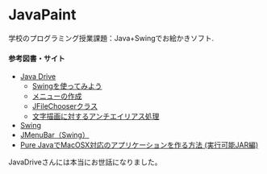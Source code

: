 JavaPaint
=========

学校のプログラミング授業課題：Java+Swingでお絵かきソフト.


#### 参考図書・サイト

- [Java Drive](http://www.javadrive.jp/)
	- [Swingを使ってみよう](http://www.javadrive.jp/tutorial/)
	- [メニューの作成](http://www.javadrive.jp/tutorial/jmenu/)
	- [JFileChooserクラス](http://www.javadrive.jp/tutorial/jfilechooser/)
    - [文字描画に対するアンチエイリアス処理](http://www.javadrive.jp/java2d/graphics2d/index4.html)
- [Swing](http://www.tohoho-web.com/java/swing.htm#JPopupMenu)
- [JMenuBar（Swing）](http://www.ne.jp/asahi/hishidama/home/tech/java/swing/JMenuBar.html)
- [Pure JavaでMacOSX対応のアプリケーションを作る方法 (実行可能JAR編)](http://getpocket.com/redirect?url=http%3A%2F%2Fd.hatena.ne.jp%2Fseraphy%2F20100622)

JavaDriveさんには本当にお世話になりました。
